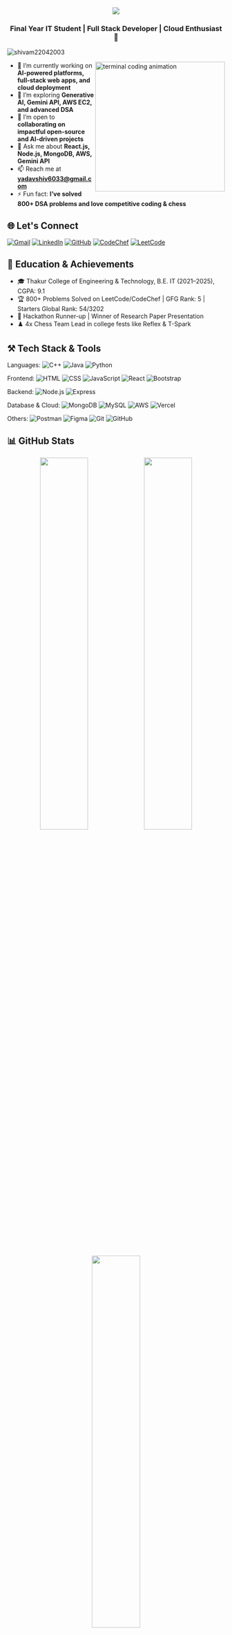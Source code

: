 <h1 align="center">
  <img src="https://readme-typing-svg.herokuapp.com/?font=Righteous&size=35&color=F7A810&center=true&vCenter=true&width=500&height=70&duration=4000&lines=Hi+There!+👋;+I'm+Shivam+Yadav!⚡;" />
</h1>

<h3 align="center">Final Year IT Student | Full Stack Developer | Cloud Enthusiast 🚀</h3>

<p align="left">
  <img src="https://komarev.com/ghpvc/?username=shivam22042003&label=Profile%20views&color=0e75b6&style=flat" alt="shivam22042003" />
</p>

<!-- 👨‍💻 Eye-catching terminal-style coding animation -->
<img align="right" src="https://raw.githubusercontent.com/rajput2107/rajput2107/master/Assets/Developer.gif" alt="terminal coding animation" width="300" />

- 🔭 I’m currently working on **AI-powered platforms, full-stack web apps, and cloud deployment**
- 🌱 I’m exploring **Generative AI, Gemini API, AWS EC2, and advanced DSA**
- 🤝 I’m open to **collaborating on impactful open-source and AI-driven projects**
- 💬 Ask me about **React.js, Node.js, MongoDB, AWS, Gemini API**
- 📫 Reach me at **yadavshiv6033@gmail.com**
- ⚡ Fun fact: **I’ve solved 800+ DSA problems and love competitive coding & chess**

## 🌐 Let's Connect
[![Gmail](https://img.shields.io/badge/gmail-EA4335?style=for-the-badge&logo=gmail&logoColor=white)](mailto:yadavshiv6033@gmail.com)
[![LinkedIn](https://img.shields.io/badge/LinkedIn-0077B5?style=for-the-badge&logo=linkedin&logoColor=white)](https://www.linkedin.com/in/shivam22042003/)
[![GitHub](https://img.shields.io/badge/GitHub-181717?style=for-the-badge&logo=github&logoColor=white)](https://github.com/Shivam22042003)
[![CodeChef](https://img.shields.io/badge/CodeChef-5B4638?style=for-the-badge&logo=codechef&logoColor=white)](https://www.codechef.com/users/mrpanda1206)
[![LeetCode](https://img.shields.io/badge/LeetCode-FFA116?style=for-the-badge&logo=LeetCode&logoColor=black)](https://leetcode.com/Shivam22042003/)

## 🧠 Education & Achievements
- 🎓 Thakur College of Engineering & Technology, B.E. IT (2021–2025), CGPA: 9.1
- 🏆 800+ Problems Solved on LeetCode/CodeChef | GFG Rank: 5 | Starters Global Rank: 54/3202
- 🥈 Hackathon Runner-up | Winner of Research Paper Presentation
- ♟️ 4x Chess Team Lead in college fests like Reflex & T-Spark

## ⚒️ Tech Stack & Tools

Languages: ![C++](https://img.shields.io/badge/C++-00599C?style=flat&logo=c%2B%2B&logoColor=white)
![Java](https://img.shields.io/badge/Java-ED8B00?style=flat&logo=openjdk&logoColor=white)
![Python](https://img.shields.io/badge/Python-3776AB?style=flat&logo=python&logoColor=white)

Frontend: ![HTML](https://img.shields.io/badge/HTML5-E34F26?style=flat&logo=html5&logoColor=white)
![CSS](https://img.shields.io/badge/CSS3-1572B6?style=flat&logo=css3&logoColor=white)
![JavaScript](https://img.shields.io/badge/JavaScript-F7DF1E?style=flat&logo=javascript&logoColor=black)
![React](https://img.shields.io/badge/React-20232A?style=flat&logo=react&logoColor=61DAFB)
![Bootstrap](https://img.shields.io/badge/Bootstrap-563D7C?style=flat&logo=bootstrap&logoColor=white)

Backend: ![Node.js](https://img.shields.io/badge/Node.js-339933?style=flat&logo=node-dot-js&logoColor=white)
![Express](https://img.shields.io/badge/Express.js-000000?style=flat&logo=express&logoColor=white)

Database & Cloud: ![MongoDB](https://img.shields.io/badge/MongoDB-4EA94B?style=flat&logo=mongodb&logoColor=white)
![MySQL](https://img.shields.io/badge/MySQL-005C84?style=flat&logo=mysql&logoColor=white)
![AWS](https://img.shields.io/badge/AWS-232F3E?style=flat&logo=amazon-aws&logoColor=white)
![Vercel](https://img.shields.io/badge/Vercel-000000?style=flat&logo=vercel&logoColor=white)

Others: ![Postman](https://img.shields.io/badge/Postman-FF6C37?style=flat&logo=postman&logoColor=white)
![Figma](https://img.shields.io/badge/Figma-F24E1E?style=flat&logo=figma&logoColor=white)
![Git](https://img.shields.io/badge/Git-F05032?style=flat&logo=git&logoColor=white)
![GitHub](https://img.shields.io/badge/GitHub-181717?style=flat&logo=github&logoColor=white)

## 📊 GitHub Stats

<p align="center">
  <img width="47%" src="https://streak-stats.demolab.com?user=Shivam22042003&theme=react&hide_border=false" />
  <img width="47%" src="https://github-readme-stats.vercel.app/api?username=Shivam22042003&show_icons=true&theme=react&hide_border=false" />
</p>

<p align="center">
  <img width="47%" src="https://github-readme-stats.vercel.app/api/top-langs/?username=Shivam22042003&layout=compact&theme=react" />
</p>

---

<h3 align="center">
  <img src="https://readme-typing-svg.herokuapp.com/?font=Righteous&size=25&color=F7A810&center=true&vCenter=true&width=500&height=70&duration=4000&lines=Thanks+for+visiting!+✌️;+Connect+with+me+on+Linkedin!;">
</h3>
